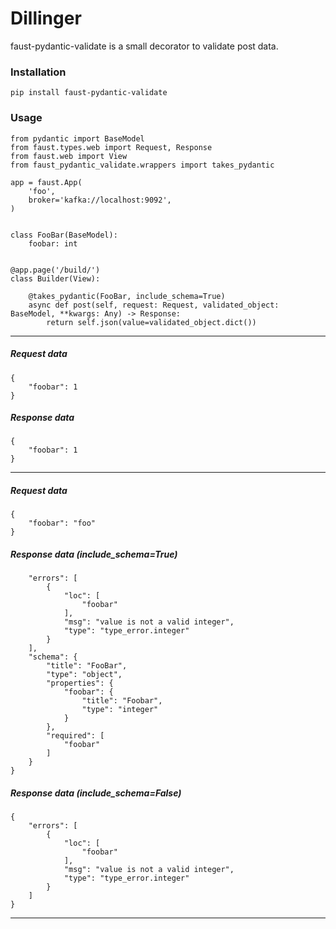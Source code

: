 # Dillinger

faust-pydantic-validate is a small decorator to validate post data.

### Installation

```
pip install faust-pydantic-validate
```

### Usage


```
from pydantic import BaseModel
from faust.types.web import Request, Response
from faust.web import View
from faust_pydantic_validate.wrappers import takes_pydantic

app = faust.App(
    'foo',
    broker='kafka://localhost:9092',
)


class FooBar(BaseModel):
    foobar: int


@app.page('/build/')
class Builder(View):

    @takes_pydantic(FooBar, include_schema=True)
    async def post(self, request: Request, validated_object: BaseModel, **kwargs: Any) -> Response:
        return self.json(value=validated_object.dict())

```
---
##### Request data
```
{
    "foobar": 1
}
```
##### Response data
```
{
    "foobar": 1
}
```
-----
##### Request data
```
{
    "foobar": "foo"
}
```
##### Response data (include_schema=True)
```{
    "errors": [
        {
            "loc": [
                "foobar"
            ],
            "msg": "value is not a valid integer",
            "type": "type_error.integer"
        }
    ],
    "schema": {
        "title": "FooBar",
        "type": "object",
        "properties": {
            "foobar": {
                "title": "Foobar",
                "type": "integer"
            }
        },
        "required": [
            "foobar"
        ]
    }
}
```

##### Response data (include_schema=False)
```
{
    "errors": [
        {
            "loc": [
                "foobar"
            ],
            "msg": "value is not a valid integer",
            "type": "type_error.integer"
        }
    ]
}
```
---